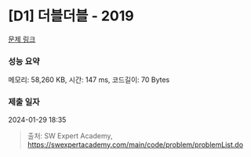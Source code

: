 # [D1] 더블더블 - 2019 

[문제 링크](https://swexpertacademy.com/main/code/problem/problemDetail.do?contestProbId=AV5QDEX6AqwDFAUq) 

### 성능 요약

메모리: 58,260 KB, 시간: 147 ms, 코드길이: 70 Bytes

### 제출 일자

2024-01-29 18:35



> 출처: SW Expert Academy, https://swexpertacademy.com/main/code/problem/problemList.do
